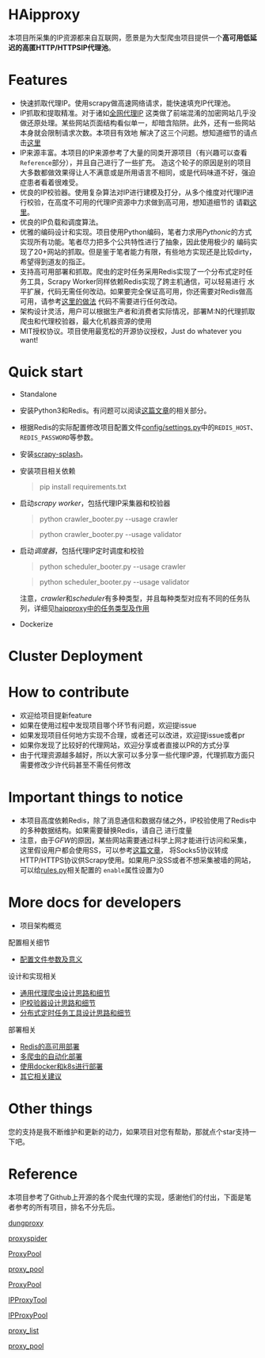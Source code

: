 # HAipproxy
本项目所采集的IP资源都来自互联网，愿景是为大型爬虫项目提供一个**高可用低延迟的高匿HTTP/HTTPSIP代理池**。

# Features
- 快速抓取代理IP。使用scrapy做高速网络请求，能快速填充IP代理池。
- IP抓取和提取精准。对于诸如[全网代理IP](http://www.goubanjia.com/)
这类做了前端混淆的加密网站几乎没做还原处理。某些网站页面结构看似单一，却暗含陷阱。此外，还有一些网站本身就会限制请求次数。本项目有效地
解决了这三个问题。想知道细节的请点击[这里]()
- IP来源丰富。本项目的IP来源参考了大量的同类开源项目（有兴趣可以查看`Reference`部分），并且自己进行了一些扩充。
造这个轮子的原因是别的项目大多数都做效果得让人不满意或是所用语言不相同，或是代码味道不好，强迫症患者看着很难受。
- 优良的IP校验器。使用复杂算法对IP进行建模及打分，从多个维度对代理IP进行校验，在高度不可用的代理IP资源中力求做到高可用，想知道细节的
请戳[这里]()。
- 优良的IP负载和调度算法。
- 优雅的编码设计和实现。项目使用Python编码，笔者力求用*Pythonic*的方式实现所有功能。笔者尽力把多个公共特性进行了抽象，因此使用极少的
编码实现了20+网站的抓取。但是鉴于笔者能力有限，有些地方实现还是比较dirty，希望得到道友的指正。
- 支持高可用部署和抓取。爬虫的定时任务采用Redis实现了一个分布式定时任务工具，Scrapy Worker同样依赖Redis实现了跨主机通信，可以轻易进行
水平扩展，代码无需任何改动。如果要完全保证高可用，你还需要对Redis做高可用，请参考[这里的做法]()
代码不需要进行任何改动。
- 架构设计灵活，用户可以根据生产者和消费者实际情况，部署M:N的代理抓取爬虫和代理校验器，最大化机器资源的使用
- MIT授权协议。项目使用最宽松的开源协议授权，Just do whatever you want!

# Quick start
- Standalone
 - 安装Python3和Redis。有问题可以阅读[这篇文章](https://github.com/SpiderClub/weibospider/wiki/%E5%88%86%E5%B8%83%E5%BC%8F%E7%88%AC%E8%99%AB%E7%8E%AF%E5%A2%83%E9%85%8D%E7%BD%AE)的相关部分。
 - 根据Redis的实际配置修改项目配置文件[config/settings.py](.config/settings.py)中的`REDIS_HOST`、`REDIS_PASSWORD`等参数。
 - 安装[scrapy-splash](https://github.com/scrapy-plugins/scrapy-splash)。
 - 安装项目相关依赖
   > pip install requirements.txt
 - 启动*scrapy worker*，包括代理IP采集器和校验器
   > python crawler_booter.py --usage crawler

   > python crawler_booter.py --usage validator
 - 启动*调度器*，包括代理IP定时调度和校验
   > python scheduler_booter.py --usage crawler

   > python scheduler_booter.py --usage validator


   注意，*crawler*和*scheduler*有多种类型，并且每种类型对应有不同的任务队列，详细见[haipproxy中的任务类型及作用]()
- Dockerize

# Cluster Deployment


# How to contribute
- 欢迎给项目提新feature
- 如果在使用过程中发现项目哪个环节有问题，欢迎提issue
- 如果发现项目任何地方实现不合理，或者还可以改进，欢迎提issue或者pr
- 如果你发现了比较好的代理网站，欢迎分享或者直接以PR的方式分享
- 由于代理资源越多越好，所以大家可以多分享一些代理IP源，代理抓取方面只需要修改少许代码甚至不需任何修改



# Important things to notice
- 本项目高度依赖Redis，除了消息通信和数据存储之外，IP校验使用了Redis中的多种数据结构。如果需要替换Redis，请自己
进行度量
- 注意，由于*GFW*的原因，某些网站需要通过科学上网才能进行访问和采集，这里假设用户都会使用SS，可以参考[这篇文章]()，
将Socks5协议转成HTTP/HTTPS协议供Scrapy使用。如果用户没SS或者不想采集被墙的网站，可以给[rules.py]()相关配置的
`enable`属性设置为0

# More docs for developers
- 项目架构概览

配置相关细节
- [配置文件参数及意义]()

设计和实现相关
- [通用代理爬虫设计思路和细节]()
- [IP校验器设计思路和细节]()
- [分布式定时任务工具设计思路和细节]()

部署相关
- [Redis的高可用部署]()
- [多爬虫的自动化部署]()
- [使用docker和k8s进行部署]()
- [其它相关建议]()


# Other things
您的支持是我不断维护和更新的动力，如果项目对您有帮助，那就点个star支持一下吧。


# Reference
本项目参考了Github上开源的各个爬虫代理的实现，感谢他们的付出，下面是笔者参考的所有项目，排名不分先后。

[dungproxy](https://github.com/virjar/dungproxy)

[proxyspider](https://github.com/zhangchenchen/proxyspider)

[ProxyPool](https://github.com/henson/ProxyPool)

[proxy_pool](https://github.com/jhao104/proxy_pool)

[ProxyPool](https://github.com/WiseDoge/ProxyPool)

[IPProxyTool](https://github.com/awolfly9/IPProxyTool)

[IPProxyPool](https://github.com/qiyeboy/IPProxyPool)

[proxy_list](https://github.com/gavin66/proxy_list)

[proxy_pool](https://github.com/lujqme/proxy_pool)

